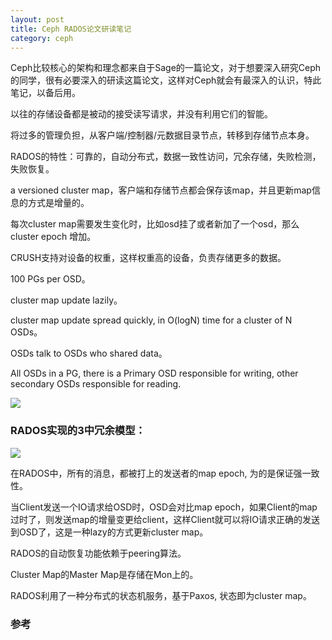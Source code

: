 ```yaml
---
layout: post
title: Ceph RADOS论文研读笔记
category: ceph
---
```


Ceph比较核心的架构和理念都来自于Sage的一篇论文，对于想要深入研究Ceph的同学，很有必要深入的研读这篇论文，这样对Ceph就会有最深入的认识，特此笔记，以备后用。

以往的存储设备都是被动的接受读写请求，并没有利用它们的智能。

将过多的管理负担，从客户端/控制器/元数据目录节点，转移到存储节点本身。

RADOS的特性：可靠的，自动分布式，数据一致性访问，冗余存储，失败检测，失败恢复。

a versioned cluster map，客户端和存储节点都会保存该map，并且更新map信息的方式是增量的。

每次cluster map需要发生变化时，比如osd挂了或者新加了一个osd，那么cluster epoch 增加。

CRUSH支持对设备的权重，这样权重高的设备，负责存储更多的数据。

100 PGs per OSD。

cluster map update lazily。

cluster map update spread quickly, in O(logN) time for a cluster of N OSDs。

OSDs talk to OSDs who shared data。

All OSDs in a PG, there is a Primary OSD responsible for writing, other secondary OSDs responsible for reading.

![](/assets/ceph-thesis-figure1.png)


### RADOS实现的3中冗余模型：
![](/assets/rados-replication-schema.png)

在RADOS中，所有的消息，都被打上的发送者的map epoch, 为的是保证强一致性。

当Client发送一个IO请求给OSD时，OSD会对比map epoch，如果Client的map过时了，则发送map的增量变更给client，这样Client就可以将IO请求正确的发送到OSD了，这是一种lazy的方式更新cluster map。

RADOS的自动恢复功能依赖于peering算法。

Cluster Map的Master Map是存储在Mon上的。

RADOS利用了一种分布式的状态机服务，基于Paxos, 状态即为cluster map。


### 参考

